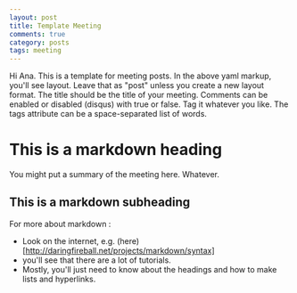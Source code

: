 ```yaml
---
layout: post
title: Template Meeting
comments: true
category: posts
tags: meeting
---
```


Hi Ana. This is a template for meeting posts. 
In the above yaml markup, you'll see layout. Leave that as "post" unless you 
create a new layout format. The title should be the title of your meeting. 
Comments can be enabled or disabled (disqus) with true or false. Tag it whatever 
you like. The tags attribute can be a space-separated list of words.


# This is a markdown heading

You might put a summary of the meeting here. Whatever. 

## This is a markdown subheading

For more about markdown :

-    Look on the internet, e.g. (here)[http://daringfireball.net/projects/markdown/syntax]
-    you'll see that there are a lot of tutorials.
-    Mostly, you'll just need to know about the headings and how to make 
     lists and hyperlinks.
